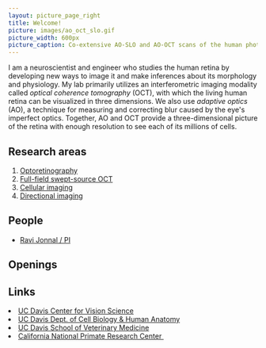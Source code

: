 ```yaml
---
layout: picture_page_right
title: Welcome!
picture: images/ao_oct_slo.gif
picture_width: 600px
picture_caption: Co-extensive AO-SLO and AO-OCT scans of the human photoreceptor mosaic.
---
```


I am a neuroscientist and engineer who studies the human retina by developing new ways to image it and make inferences about its morphology and physiology. My lab primarily utilizes an interferometric imaging modality called *optical coherence tomography* (OCT), with which the living human retina can be visualized in three dimensions. We also use *adaptive optics* (AO), a technique for measuring and correcting blur caused by the eye's imperfect optics. Together, AO and OCT provide a three-dimensional picture of the retina with enough resolution to see each of its millions of cells.


## Research areas

1. [Optoretinography](research/optoretinography.html)
2. [Full-field swept-source OCT](research/ffssoct.html)
2. [Cellular imaging](research/cellular_imaging.html)
3. [Directional imaging](research/directional_imaging.html)

## People

* [Ravi Jonnal / PI](people/jonnal.html)


## Openings

## Links

<li><a href="https://basicscience.ucdmc.ucdavis.edu/cvs/">UC Davis Center for Vision Science </a></li>
<li><a href="http://www.ucdmc.ucdavis.edu/cellbio/">UC Davis Dept. of Cell Biology &amp; Human Anatomy</a></li>
<li><a href="http://www.vetmed.ucdavis.edu/index.cfm">UC Davis School of Veterinary Medicine</a></li>
<li><a href="https://www.cnprc.ucdavis.edu/">California National Primate Research Center&nbsp;</a></li>
